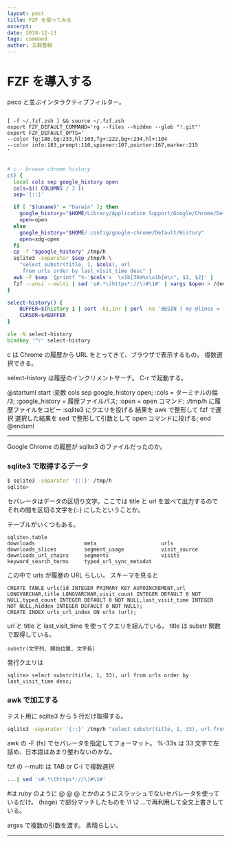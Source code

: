 ```yaml
---
layout: post
title: FZF を使ってみる
excerpt:
date: 2018-12-13
tags: command
author: 五穀豊穣
---
```


# FZF を導入する

peco と並ぶインタラクティブフィルター。

```zsh:.zshrc

[ -f ~/.fzf.zsh ] && source ~/.fzf.zsh
export FZF_DEFAULT_COMMAND='rg --files --hidden --glob "!.git"'
export FZF_DEFAULT_OPTS='
--color fg:188,bg:233,hl:103,fg+:222,bg+:234,hl+:104
--color info:183,prompt:110,spinner:107,pointer:167,marker:215
'
```

```zsh:.fzf.zsh

# c - browse chrome history
c() {
  local cols sep google_history open
  cols=$(( COLUMNS / 3 ))
  sep='{::}'

  if [ "$(uname)" = "Darwin" ]; then
    google_history="$HOME/Library/Application Support/Google/Chrome/Default/History"
    open=open
  else
    google_history="$HOME/.config/google-chrome/Default/History"
    open=xdg-open
  fi
  cp -f "$google_history" /tmp/h
  sqlite3 -separator $sep /tmp/h \
    "select substr(title, 1, $cols), url
     from urls order by last_visit_time desc" |
  awk -F $sep '{printf "%-'$cols's  \x1b[36m%s\x1b[m\n", $1, $2}' |
  fzf --ansi --multi | sed 's#.*\(https*://\)#\1#' | xargs $open > /dev/null 2> /dev/null
}

select-history() {
    BUFFER=$(history 1 | sort -k1,1nr | perl -ne 'BEGIN { my @lines = (); } s/^\s*\d+\s*//; $in=$_; if (!(grep {$in eq $_} @lines)) { push(@lines, $in); print $in; }' | fzf --no-sort +m --query "$LBUFFER" --prompt="History > ")
    CURSOR=$#BUFFER
}

zle -N select-history
bindkey '^r' select-history
```

c は Chrome の履歴から URL をとってきて、ブラウザで表示するもの。
複数選択できる。

select-history は履歴のインクリメントサーチ。
C-r で起動する。

@startuml
start
:変数 cols sep google_history open;
:cols = ターミナルの幅 /3;
:google_history = 履歴ファイルパス;
:open = open コマンド;
:/tmp/h に履歴ファイルをコピー
:sqlite3 にクエリを投げる
結果を awk で整形して fzf で選択
選択した結果を sed で整形して引数として open コマンドに投げる;
end
@enduml

---

Google Chrome の履歴が sqlite3 のファイルだったのか。

### sqlite3 で取得するデータ

```zsh
$ sqlite3 -separator '{::}' /tmp/h
sqlite>
```

セパレータはデータの区切り文字。ここでは title と url を並べて出力するのでそれの間を区切る文字を{::} にしたということか。

テーブルがいくつもある。

```sqlite
sqlite>.table
downloads                meta                     urls
downloads_slices         segment_usage            visit_source
downloads_url_chains     segments                 visits
keyword_search_terms     typed_url_sync_metadat
```

この中で urls が履歴の URL らしい。
スキーマを見ると

```sqlite
CREATE TABLE urls(id INTEGER PRIMARY KEY AUTOINCREMENT,url LONGVARCHAR,title LONGVARCHAR,visit_count INTEGER DEFAULT 0 NOT NULL,typed_count INTEGER DEFAULT 0 NOT NULL,last_visit_time INTEGER NOT NULL,hidden INTEGER DEFAULT 0 NOT NULL);
CREATE INDEX urls_url_index ON urls (url);
```

url と title と last_visit_time を使ってクエリを組んでいる。
title は substr 関数で取得している。

```sqlite
substr(文字列, 開始位置, 文字長)
```

発行クエリは

```sqlite
sqlite> select substr(title, 1, 33), url from urls order by last_visit_time desc;
```

### awk で加工する

テスト用に sqlite3 から 5 行だけ取得する。

```zsh
sqlite3 -separator '{::}' /tmp/h "select substr(title, 1, 33), url from urls order by last_visit_time desc limit 5" | awk -F '{::}' '{printf "%-33s \x1b[36m%s\x1b[m\n", $1 $2}'
```

awk の -F (fs) でセパレータを指定してフォーマット。
%-33s は 33 文字で左詰め、日本語はあまり整わないのかな。

fzf の --multi は TAB or C-i で複数選択

```zsh
...| sed 's#.*\(https*://\)#\1#'
```

#は ruby のように @ @ @ とかのようにスラッシュでないセパレータを使っているだけ。
\(hoge\) で部分マッチしたものを \1 \2 ...で再利用して全文上書きしている。

argxs で複数の引数を渡す。
素晴らしい。

---

#
